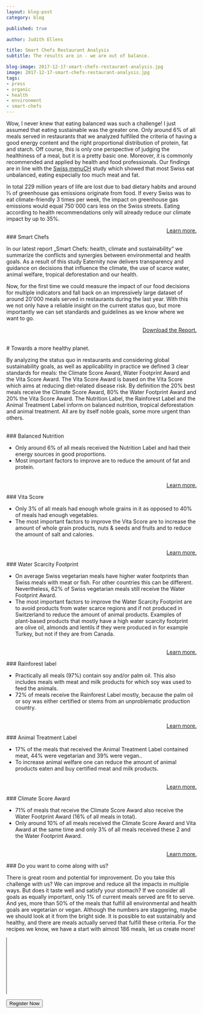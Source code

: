 ```yaml
---
layout: blog-post
category: blog

published: true

author: Judith Ellens

title: Smart Chefs Restaurant Analysis
subtitle: The results are in - we are out of balance.

blog-image: 2017-12-17-smart-chefs-restaurant-analysis.jpg
image: 2017-12-17-smart-chefs-restaurant-analysis.jpg
tags:
- press
- organic
- health
- environment
- smart-chefs
---
```


Wow, I never knew that eating balanced was such a challenge! I just assumed that eating sustainable was the greater one. Only around 6% of all meals served in restaurants that we analyzed fulfilled the criteria of having a good energy content and the right proportional distribution of protein, fat and starch. Off course, this is only one perspective of judging the healthiness of a meal, but it is a pretty basic one. Moreover, it is commonly recommended and applied by health and food professionals. Our findings are in line with the <a href="https://www.blv.admin.ch/blv/de/home/dokumentation/nsb-news-list.msg-id-66016.html">Swiss menuCH</a> study which showed that most Swiss eat unbalanced, eating especially too much meat and fat.

In total 229 million years of life are lost due to bad dietary habits and around ⅓ of greenhouse gas emissions originate from food. If every Swiss was to eat climate-friendly 3 times per week, the impact on greenhouse gas emissions would equal 750´000 cars less on the Swiss streets. Eating according to health recommendations only will already reduce our climate impact by up to 35%.

<a style="float:right" href="/foodprint">Learn more.</a>

<br />
### Smart Chefs

In our latest report „Smart Chefs: health, climate and sustainability“ we summarize the conflicts and synergies between environmental and health goals. As a result of this study Eaternity now delivers transparency and guidance on decisions that influence the climate, the use of scarce water, animal welfare, tropical deforestation and our health.

Now, for the first time we could measure the impact of our food decisions for multiple indicators and fall back on an impressively large dataset of around 20'000 meals served in restaurants during the last year. With this we not only have a reliable insight on the current status quo, but more importantly we can set standards and guidelines as we know where we want to go.

<a style="float:right" href="/blog/smart-chefs-research-results">Download the Report.</a><br />

<br />
# Towards a more healthy planet.

By analyzing the status quo in restaurants and considering global sustainability goals, as well as applicability in practice we defined 3 clear standards for meals: the Climate Score Award, Water Footprint Award and the Vita Score Award. The Vita Score Award is based on the Vita Score which aims at reducing diet-related disease risk. By definition the 20% best meals receive the Climate Score Award, 80% the Water Footprint Award and 20% the Vita Score Award. The Nutrition Label, the Rainforest Label and the Animal Treatment Label inform on balanced nutrition, tropical deforestation and animal treatment. All are by itself noble goals, some more urgent than others.

<br />
### Balanced Nutrition

* Only around 6% of all meals received the Nutrition Label and had their energy sources in good proportions.
* Most important factors to improve are to reduce the amount of fat and protein.

<br /><a style="float:right" href="/foodprint/vita-score#nutrition">Learn more.</a>

<br />
### Vita Score

* Only 3% of all meals had enough whole grains in it as opposed to 40% of meals had enough vegetables.
* The most important factors to improve the Vita Score are to increase the amount of whole grain products, nuts & seeds and fruits and to reduce the amount of salt and calories.

<br /><a style="float:right" href="/foodprint/vita-score">Learn more.</a>

<br />
### Water Scarcity Footprint

* On average Swiss vegetarian meals have higher water footprints than Swiss meals with meat or fish. For other countries this can be different. Nevertheless, 62% of Swiss vegetarian meals still receive the Water Footprint Award.
* The most important factors to improve the Water Scarcity Footprint are to avoid products from water scarce regions and if not produced in Switzerland to reduce the amount of animal products. Examples of plant-based products that mostly have a high water scarcity footprint are olive oil, almonds and lentils if they were produced in for example Turkey, but not if they are from Canada.

<br /><a style="float:right" href="/foodprint/environmental-footprints/#water">Learn more.</a>

<br />
### Rainforest label

* Practically all meals (97%) contain soy and/or palm oil. This also includes meals with meat and milk products for which soy was used to feed the animals.
* 72% of meals receive the Rainforest Label mostly, because the palm oil or soy was either certified or stems from an unproblematic production country.

<br /><a style="float:right" href="/foodprint/environmental-footprints/#forest">Learn more.</a>

<br />
### Animal Treatment Label

* 17% of the meals that received the Animal Treatment Label contained meat, 44% were vegetarian and 39% were vegan..
* To increase animal welfare one can reduce the amount of animal products eaten and buy certified meat and milk products.

<br /><a style="float:right" href="/foodprint/environmental-footprints/#animal">Learn more.</a>

<br />
### Climate Score Award

* 71% of meals that receive the Climate Score Award also receive the Water Footprint Award (16% of all meals in total).
* Only around 10% of all meals received the Climate Score Award and Vita Award at the same time and only 3% of all meals received these 2 and the Water Footprint Award.

<br /><a style="float:right" href="/foodprint/climate-score">Learn more.</a>

<br />
### Do you want to come along with us?

There is great room and potential for improvement. Do you take this challenge with us? We can improve and reduce all the impacts in multiple ways. But does it taste well and satisfy your stomach? If we consider all goals as equally important, only 1% of current meals served are fit to serve. And yes, more than 50% of the meals that fulfill all environmental and health goals are vegetarian or vegan. Although the numbers are staggering, maybe we should look at it from the bright side. It is possible to eat sustainably and healthy, and there are meals actually served that fulfill these criteria. For the recipes we know, we have a start with almost 186 meals, let us create more!

<div class="row push-bottom">
  <div class="col-xs-12 text-center">
		<hr width="1" size="500" style="width:1px;background-color:#333;height:150px">
    <a href="/app/get-the-app"><button>Register Now</button></a>
  </div>
</div>
